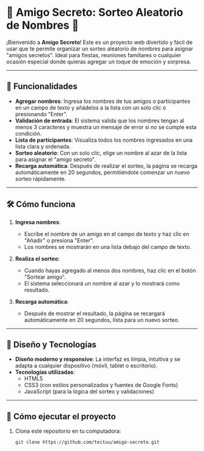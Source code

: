 # 🎉 Amigo Secreto: Sorteo Aleatorio de Nombres 🎉

¡Bienvenido a **Amigo Secreto**! Este es un proyecto web divertido y fácil de usar que te permite organizar un sorteo aleatorio de nombres para asignar "amigos secretos". Ideal para fiestas, reuniones familiares o cualquier ocasión especial donde quieras agregar un toque de emoción y sorpresa.

---

## 🚀 Funcionalidades

- **Agregar nombres**: Ingresa los nombres de tus amigos o participantes en un campo de texto y añádelos a la lista con un solo clic o presionando "Enter".
- **Validación de entrada**: El sistema valida que los nombres tengan al menos 3 caracteres y muestra un mensaje de error si no se cumple esta condición.
- **Lista de participantes**: Visualiza todos los nombres ingresados en una lista clara y ordenada.
- **Sorteo aleatorio**: Con un solo clic, elige un nombre al azar de la lista para asignar el "amigo secreto".
- **Recarga automática**: Después de realizar el sorteo, la página se recarga automáticamente en 20 segundos, permitiéndote comenzar un nuevo sorteo rápidamente.

---

## 🛠️ Cómo funciona

1. **Ingresa nombres**:
   - Escribe el nombre de un amigo en el campo de texto y haz clic en "Añadir" o presiona "Enter".
   - Los nombres se mostrarán en una lista debajo del campo de texto.

2. **Realiza el sorteo**:
   - Cuando hayas agregado al menos dos nombres, haz clic en el botón "Sortear amigo".
   - El sistema seleccionará un nombre al azar y lo mostrará como resultado.

3. **Recarga automática**:
   - Después de mostrar el resultado, la página se recargará automáticamente en 20 segundos, lista para un nuevo sorteo.

---

## 🎨 Diseño y Tecnologías

- **Diseño moderno y responsive**: La interfaz es limpia, intuitiva y se adapta a cualquier dispositivo (móvil, tablet o escritorio).
- **Tecnologías utilizadas**:
  - HTML5
  - CSS3 (con estilos personalizados y fuentes de Google Fonts)
  - JavaScript (para la lógica del sorteo y validaciones)

---

## 🚀 Cómo ejecutar el proyecto

1. Clona este repositorio en tu computadora:
   ```bash
   git clone https://github.com/teituu/amigo-secreto.git
